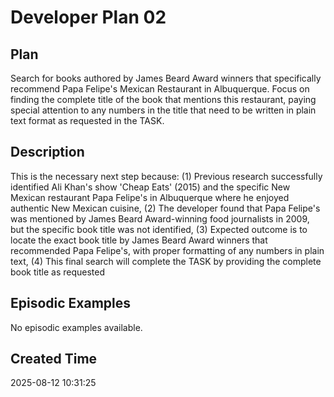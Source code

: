 # Developer Plan 02

## Plan
Search for books authored by James Beard Award winners that specifically recommend Papa Felipe's Mexican Restaurant in Albuquerque. Focus on finding the complete title of the book that mentions this restaurant, paying special attention to any numbers in the title that need to be written in plain text format as requested in the TASK.

## Description
This is the necessary next step because: (1) Previous research successfully identified Ali Khan's show 'Cheap Eats' (2015) and the specific New Mexican restaurant Papa Felipe's in Albuquerque where he enjoyed authentic New Mexican cuisine, (2) The developer found that Papa Felipe's was mentioned by James Beard Award-winning food journalists in 2009, but the specific book title was not identified, (3) Expected outcome is to locate the exact book title by James Beard Award winners that recommended Papa Felipe's, with proper formatting of any numbers in plain text, (4) This final search will complete the TASK by providing the complete book title as requested

## Episodic Examples
No episodic examples available.

## Created Time
2025-08-12 10:31:25
